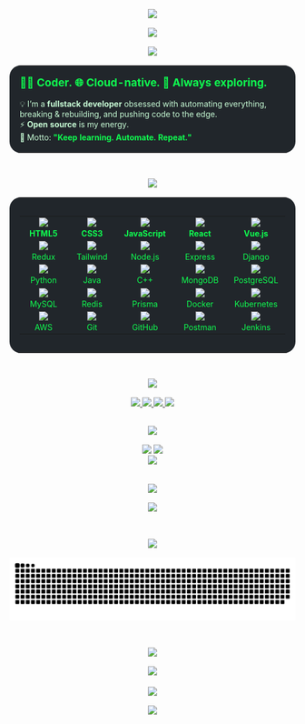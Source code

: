 <!-- HEADER -->
<p align="center">
  <img src="https://capsule-render.vercel.app/api?type=rect&color=222831&height=90&section=header&text=Ritik%20Roshan%20Yadav&fontColor=0FFF50&fontSize=38&fontAlign=60&animation=twinkling" />
</p>
<p align="center">
  <img src="https://readme-typing-svg.demolab.com?font=Fira+Code&size=24&duration=2200&pause=700&color=0FFF50&center=true&vCenter=true&width=600&lines=Fullstack+Developer+%7C+Cloud+Enthusiast+%F0%9F%92%A1;Welcome+to+my+Neon+GitHub+World!" />
</p>

<!-- About Me -->
<p align="center">
  <img src="https://img.shields.io/badge/-🚀%20About%20Me-0FFF50?style=for-the-badge&labelColor=222831&color=0FFF50&labelWidth=120" height="32"/>
</p>

<div align="center">
  <table width="700" bgcolor="#21262b" style="border-radius:20px;">
    <tr>
      <td style="padding:18px;">
        <div align="left">
          <span style="color:#0FFF50; font-size:19px;">
            <b>👨‍💻 Coder. 🌐 Cloud-native. 🚀 Always exploring.</b>
          </span><br><br>
          <span style="color:#caffd8;">
          💡 I’m a <b>fullstack developer</b> obsessed with automating everything, breaking & rebuilding, and pushing code to the edge.<br>
          ⚡ <b>Open source</b> is my energy.<br>
          🧬 Motto: <span style="color:#0FFF50; font-weight:bold;">"Keep learning. Automate. Repeat."</span>
          </span>
        </div>
      </td>
    </tr>
  </table>
</div>

<br>

<!-- Tech Stack -->
<p align="center">
  <img src="https://img.shields.io/badge/-🛠️%20Tech%20Stack-0FFF50?style=for-the-badge&labelColor=222831&color=0FFF50&labelWidth=140" height="32"/>
</p>

<div align="center">
  <table width="700" bgcolor="#21262b" style="border-radius:20px;">
    <tr>
      <td style="padding:18px;">
        <table width="100%" align="center">
          <tr>
            <td align="center" width="110">
              <img src="https://skillicons.dev/icons?i=html" width="40"/><br/>
              <span style="color:#0FFF50; font-weight:bold;">HTML5</span>
            </td>
            <td align="center" width="110">
              <img src="https://skillicons.dev/icons?i=css" width="40"/><br/>
              <span style="color:#0FFF50; font-weight:bold;">CSS3</span>
            </td>
            <td align="center" width="110">
              <img src="https://skillicons.dev/icons?i=js" width="40"/><br/>
              <span style="color:#0FFF50; font-weight:bold;">JavaScript</span>
            </td>
            <td align="center" width="110">
              <img src="https://skillicons.dev/icons?i=react" width="40"/><br/>
              <span style="color:#0FFF50; font-weight:bold;">React</span>
            </td>
            <td align="center" width="110">
              <img src="https://skillicons.dev/icons?i=vue" width="40"/><br/>
              <span style="color:#0FFF50; font-weight:bold;">Vue.js</span>
            </td>
          </tr>
          <tr>
            <td align="center" width="110">
              <img src="https://skillicons.dev/icons?i=redux" width="40"/><br/>
              <span style="color:#0FFF50;">Redux</span>
            </td>
            <td align="center" width="110">
              <img src="https://skillicons.dev/icons?i=tailwind" width="40"/><br/>
              <span style="color:#0FFF50;">Tailwind</span>
            </td>
            <td align="center" width="110">
              <img src="https://skillicons.dev/icons?i=nodejs" width="40"/><br/>
              <span style="color:#0FFF50;">Node.js</span>
            </td>
            <td align="center" width="110">
              <img src="https://skillicons.dev/icons?i=express" width="40"/><br/>
              <span style="color:#0FFF50;">Express</span>
            </td>
            <td align="center" width="110">
              <img src="https://skillicons.dev/icons?i=django" width="40"/><br/>
              <span style="color:#0FFF50;">Django</span>
            </td>
          </tr>
          <tr>
            <td align="center" width="110">
              <img src="https://skillicons.dev/icons?i=python" width="40"/><br/>
              <span style="color:#0FFF50;">Python</span>
            </td>
            <td align="center" width="110">
              <img src="https://skillicons.dev/icons?i=java" width="40"/><br/>
              <span style="color:#0FFF50;">Java</span>
            </td>
            <td align="center" width="110">
              <img src="https://skillicons.dev/icons?i=cpp" width="40"/><br/>
              <span style="color:#0FFF50;">C++</span>
            </td>
            <td align="center" width="110">
              <img src="https://skillicons.dev/icons?i=mongodb" width="40"/><br/>
              <span style="color:#0FFF50;">MongoDB</span>
            </td>
            <td align="center" width="110">
              <img src="https://skillicons.dev/icons?i=postgres" width="40"/><br/>
              <span style="color:#0FFF50;">PostgreSQL</span>
            </td>
          </tr>
          <tr>
            <td align="center" width="110">
              <img src="https://skillicons.dev/icons?i=mysql" width="40"/><br/>
              <span style="color:#0FFF50;">MySQL</span>
            </td>
            <td align="center" width="110">
              <img src="https://skillicons.dev/icons?i=redis" width="40"/><br/>
              <span style="color:#0FFF50;">Redis</span>
            </td>
            <td align="center" width="110">
              <img src="https://skillicons.dev/icons?i=prisma" width="40"/><br/>
              <span style="color:#0FFF50;">Prisma</span>
            </td>
            <td align="center" width="110">
              <img src="https://skillicons.dev/icons?i=docker" width="40"/><br/>
              <span style="color:#0FFF50;">Docker</span>
            </td>
            <td align="center" width="110">
              <img src="https://skillicons.dev/icons?i=kubernetes" width="40"/><br/>
              <span style="color:#0FFF50;">Kubernetes</span>
            </td>
          </tr>
          <tr>
            <td align="center" width="110">
              <img src="https://skillicons.dev/icons?i=aws" width="40"/><br/>
              <span style="color:#0FFF50;">AWS</span>
            </td>
            <td align="center" width="110">
              <img src="https://skillicons.dev/icons?i=git" width="40"/><br/>
              <span style="color:#0FFF50;">Git</span>
            </td>
            <td align="center" width="110">
              <img src="https://skillicons.dev/icons?i=github" width="40"/><br/>
              <span style="color:#0FFF50;">GitHub</span>
            </td>
            <td align="center" width="110">
              <img src="https://skillicons.dev/icons?i=postman" width="40"/><br/>
              <span style="color:#0FFF50;">Postman</span>
            </td>
            <td align="center" width="110">
              <img src="https://skillicons.dev/icons?i=jenkins" width="40"/><br/>
              <span style="color:#0FFF50;">Jenkins</span>
            </td>
          </tr>
        </table>
      </td>
    </tr>
  </table>
</div>

<br>

<!-- Connect -->
<p align="center">
  <img src="https://img.shields.io/badge/-🌐%20Connect%20with%20Me-0FFF50?style=for-the-badge&labelColor=222831&color=0FFF50&labelWidth=180" height="32"/>
</p>

<div align="center">
  <a href="https://www.linkedin.com/in/ritikryadav96" target="_blank">
    <img src="https://img.shields.io/badge/LinkedIn-0FFF50?style=for-the-badge&logo=linkedin&logoColor=222831"/>
  </a>
  <a href="https://instagram.com/btw_its_essei" target="_blank">
    <img src="https://img.shields.io/badge/Instagram-0FFF50?style=for-the-badge&logo=instagram&logoColor=222831"/>
  </a>
  <a href="https://your-portfolio.com" target="_blank">
    <img src="https://img.shields.io/badge/Portfolio-0FFF50?style=for-the-badge&logo=react&logoColor=222831"/>
  </a>
  <a href="mailto:ritikroshanyadav9696@gmail.com">
    <img src="https://img.shields.io/badge/Email-0FFF50?logo=gmail&logoColor=222831&style=for-the-badge"/>
  </a>
</div>

<br>

<!-- Stats -->
<p align="center">
  <img src="https://img.shields.io/badge/-📊%20GitHub%20Stats-0FFF50?style=for-the-badge&labelColor=222831&color=0FFF50&labelWidth=170" height="32"/>
</p>

<div align="center">

<img src="https://github-readme-stats.vercel.app/api?username=ritik-bit-by-bit&show_icons=true&theme=react&hide_border=true&title_color=0FFF50&icon_color=0FFF50&text_color=0FFF50&bg_color=222831" width="48%"/>
<img src="https://github-readme-streak-stats.herokuapp.com?user=ritik-bit-by-bit&theme=react&hide_border=true&stroke=0FFF50&ring=0FFF50&background=222831&currStreakLabel=0FFF50&currStreakNum=0FFF50" width="48%"/>
<br>
<img src="https://github-readme-stats.vercel.app/api/top-langs/?username=ritik-bit-by-bit&theme=react&hide_border=true&title_color=0FFF50&text_color=0FFF50&bg_color=222831&layout=compact" width="48%"/>

</div>

<br>

<!-- Dev Quote -->
<p align="center">
  <img src="https://img.shields.io/badge/-✨%20Dev%20Quote-0FFF50?style=for-the-badge&labelColor=222831&color=0FFF50&labelWidth=150" height="32"/>
</p>

<p align="center">
  <img src="https://quotes-github-readme.vercel.app/api?type=horizontal&theme=dark&bg=0FFF50&text=222831" />
</p>

<br>

<!-- Snake -->
<p align="center">
  <img src="https://img.shields.io/badge/-🐍%20Contribution%20Snake-0FFF50?style=for-the-badge&labelColor=222831&color=0FFF50&labelWidth=230" height="32"/>
</p>

<p align="center">
  <picture>
    <source media="(prefers-color-scheme: dark)" srcset="https://raw.githubusercontent.com/ritik-bit-by-bit/ritik-bit-by-bit/output/github-snake-dark.svg" />
    <source media="(prefers-color-scheme: light)" srcset="https://raw.githubusercontent.com/ritik-bit-by-bit/ritik-bit-by-bit/output/github-snake.svg" />
    <img alt="github-snake" src="https://raw.githubusercontent.com/ritik-bit-by-bit/ritik-bit-by-bit/output/github-snake.svg" />
  </picture>
</p>

<br>

<!-- Support -->
<p align="center">
  <img src="https://img.shields.io/badge/-💰%20Support%20Me-0FFF50?style=for-the-badge&labelColor=222831&color=0FFF50&labelWidth=130" height="32"/>
</p>

<div align="center">
  <a href="https://buymeacoffee.com/9696588474@paytm" target="_blank">
    <img src="https://img.shields.io/badge/Buy%20Me%20a%20Coffee-0FFF50?style=for-the-badge&logo=buy-me-a-coffee&logoColor=222831"/>
  </a>
  <br><br>
  <img src="https://visitcount.itsvg.in/api?id=ritik-bit-by-bit&icon=0&color=0FFF50" />
</div>

<p align="center">
  <img src="https://capsule-render.vercel.app/api?type=rect&color=222831&height=70&section=footer&text=%20Thanks%20for%20visiting%20👾&fontColor=0FFF50&fontSize=22&fontAlign=80&animation=twinkling" />
</p>
